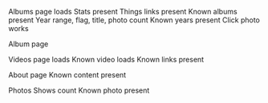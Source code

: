 

Albums page loads
  Stats present
  Things links present
  Known albums present
    Year range, flag, title, photo count
  Known years present
  Click photo works

Album page

Videos page loads
  Known video loads
  Known links present

About page
  Known content present

Photos
  Shows count
  Known photo present
